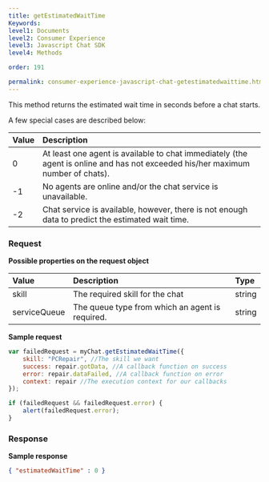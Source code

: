 ```yaml
---
title: getEstimatedWaitTime
Keywords:
level1: Documents
level2: Consumer Experience
level3: Javascript Chat SDK
level4: Methods

order: 191

permalink: consumer-experience-javascript-chat-getestimatedwaittime.html
---
```


This method returns the estimated wait time in seconds before a chat starts.

A few special cases are described below:

| Value |	Description |
| :--- | :--- |
| 0 | At least one agent is available to chat immediately (the agent is online and has not exceeded his/her maximum number of chats). |
| -1	| No agents are online and/or the chat service is unavailable. |
| -2	| Chat service is available, however, there is not enough data to predict the estimated wait time. |

### Request

**Possible properties on the request object**

| Value | Description | Type |
| :--- | :--- | :--- |
| skill	| The required skill for the chat | string |
| serviceQueue | The queue type from which an agent is required. | string |

**Sample request**

```javascript
var failedRequest = myChat.getEstimatedWaitTime({
    skill: "PCRepair", //The skill we want
    success: repair.gotData, //A callback function on success
    error: repair.dataFailed, //A callback function on error
    context: repair //The execution context for our callbacks
});

if (failedRequest && failedRequest.error) {
    alert(failedRequest.error);
}
```                                                                                                                            
### Response

**Sample response**

```json
{ "estimatedWaitTime" : 0 }
```
